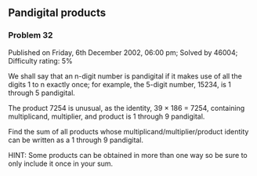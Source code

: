 Pandigital products
-------------------

### Problem 32

Published on Friday, 6th December 2002, 06:00 pm; Solved by 46004;
Difficulty rating: 5%

We shall say that an n-digit number is pandigital if it makes use of all
the digits 1 to n exactly once; for example, the 5-digit number, 15234,
is 1 through 5 pandigital.

The product 7254 is unusual, as the identity, 39 × 186 = 7254,
containing multiplicand, multiplier, and product is 1 through 9
pandigital.

Find the sum of all products whose multiplicand/multiplier/product
identity can be written as a 1 through 9 pandigital.

HINT: Some products can be obtained in more than one way so be sure to
only include it once in your sum.
